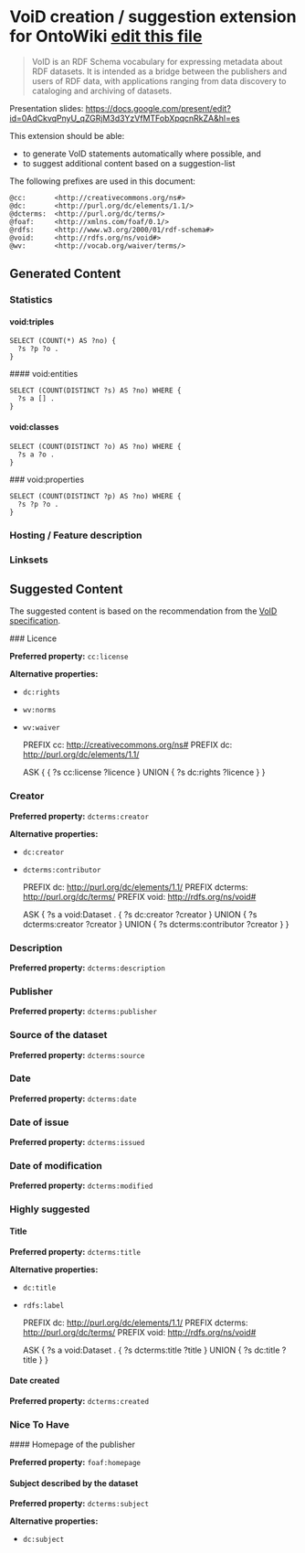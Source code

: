 # VoiD creation / suggestion extension for OntoWiki [edit this file](https://github.com/AKSW/void.ontowiki/edit/master/README.md)

> VoID is an RDF Schema vocabulary for expressing metadata about RDF
> datasets. It is intended as a bridge between the publishers and
> users of RDF data, with applications ranging from data discovery to
> cataloging and archiving of datasets.

Presentation slides: https://docs.google.com/present/edit?id=0AdCkvqPnyU_qZGRjM3d3YzVfMTFobXpqcnRkZA&hl=es

This extension should be able:

  * to generate VoID statements automatically where possible, and
  * to suggest additional content based on a suggestion-list
  
The following prefixes are used in this document:

    @cc:       <http://creativecommons.org/ns#>
    @dc:       <http://purl.org/dc/elements/1.1/>
    @dcterms:  <http://purl.org/dc/terms/>
    @foaf:     <http://xmlns.com/foaf/0.1/>
    @rdfs:     <http://www.w3.org/2000/01/rdf-schema#>
    @void:     <http://rdfs.org/ns/void#>
    @wv:       <http://vocab.org/waiver/terms/>

## Generated Content

### Statistics

#### void:triples

    SELECT (COUNT(*) AS ?no) {
      ?s ?p ?o .
    }
   
#### void:entities

    SELECT (COUNT(DISTINCT ?s) AS ?no) WHERE {
      ?s a [] .
    }
    
#### void:classes

    SELECT (COUNT(DISTINCT ?o) AS ?no) WHERE {
      ?s a ?o .
    }
    
### void:properties

    SELECT (COUNT(DISTINCT ?p) AS ?no) WHERE {
      ?s ?p ?o .
    }
    
### Hosting / Feature description

### Linksets


## Suggested Content

The suggested content is based on the recommendation from the [VoID specification](http://www.w3.org/TR/void/#dublin-core).

### Licence

__Preferred property:__ `cc:license`

__Alternative properties:__

*  `dc:rights`
*  `wv:norms`
*  `wv:waiver`

    PREFIX cc: <http://creativecommons.org/ns#>
    PREFIX dc: <http://purl.org/dc/elements/1.1/>
    
    ASK {
      { ?s cc:license ?licence }
      UNION
      { ?s dc:rights ?licence }
    }

### Creator

__Preferred property:__ `dcterms:creator`

__Alternative properties:__

*  `dc:creator`
*  `dcterms:contributor`

    PREFIX dc: <http://purl.org/dc/elements/1.1/>
    PREFIX dcterms: <http://purl.org/dc/terms/>
    PREFIX void: <http://rdfs.org/ns/void#>

    ASK {
     ?s a void:Dataset .
     { ?s dc:creator ?creator }
     UNION
     { ?s dcterms:creator ?creator }
     UNION
     { ?s dcterms:contributor ?creator }
    }

### Description

__Preferred property:__ `dcterms:description`

### Publisher

__Preferred property:__ `dcterms:publisher`

### Source of the dataset

__Preferred property:__ `dcterms:source`

### Date

__Preferred property:__ `dcterms:date`

### Date of issue

__Preferred property:__ `dcterms:issued`

### Date of modification

__Preferred property:__ `dcterms:modified`

### Highly suggested

#### Title

__Preferred property:__ `dcterms:title`

__Alternative properties:__

*  `dc:title`
*  `rdfs:label`

    PREFIX dc: <http://purl.org/dc/elements/1.1/>
    PREFIX dcterms: <http://purl.org/dc/terms/>
    PREFIX void: <http://rdfs.org/ns/void#>
    
    ASK {
      ?s a void:Dataset .
      { ?s dcterms:title ?title }
      UNION
      { ?s dc:title ?title }
    }

#### Date created

__Preferred property:__  `dcterms:created`

### Nice To Have

#### Homepage of the publisher

__Preferred property:__ `foaf:homepage`

#### Subject described by the dataset

__Preferred property:__ `dcterms:subject`

__Alternative properties:__

*  `dc:subject`
